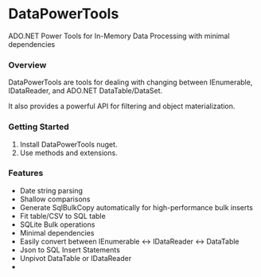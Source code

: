 # DataPowerTools
ADO.NET Power Tools for In-Memory Data Processing with minimal dependencies

### Overview

DataPowerTools are tools for dealing with changing between IEnumerable, IDataReader, and ADO.NET DataTable/DataSet. 

It also provides a powerful API for filtering and object materialization.

### Getting Started

1. Install DataPowerTools nuget.
2. Use methods and extensions.

### Features

- Date string parsing
- Shallow comparisons
- Generate SqlBulkCopy automatically for high-performance bulk inserts
- Fit table/CSV to SQL table
- SQLite Bulk operations
- Minimal dependencies
- Easily convert between IEnumerable <-> IDataReader <-> DataTable
- Json to SQL Insert Statements
- Unpivot DataTable or IDataReader
- 